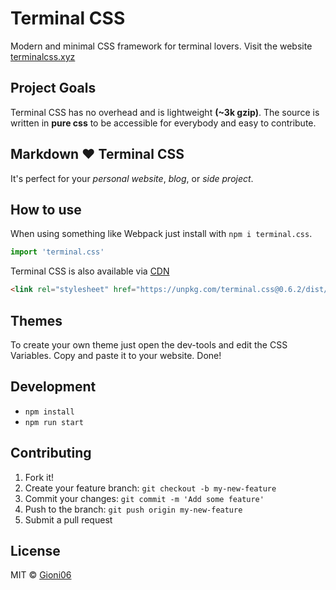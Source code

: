# Terminal CSS

Modern and minimal CSS framework for terminal lovers.
Visit the website [terminalcss.xyz](https://terminalcss.xyz/)

## Project Goals

Terminal CSS has no overhead and is lightweight **(~3k gzip)**. 
The source is written in **pure css** to be accessible for everybody and easy to contribute.

## Markdown ❤️ Terminal CSS 

It's perfect for your *personal website*, *blog*, or *side project*.

## How to use

When using something like Webpack just install with `npm i terminal.css`.

```js
import 'terminal.css'
```

Terminal CSS is also available via [CDN](https://unpkg.com/terminal.css@0.6.2/dist/terminal.min.css)

```html
<link rel="stylesheet" href="https://unpkg.com/terminal.css@0.6.2/dist/terminal.min.css" />
```

## Themes

To create your own theme just open the dev-tools and edit the CSS Variables. Copy and paste it to your website. Done!

## Development

- `npm install`   
- `npm run start`

## Contributing

1.  Fork it!
2.  Create your feature branch: `git checkout -b my-new-feature`
3.  Commit your changes: `git commit -m 'Add some feature'`
4.  Push to the branch: `git push origin my-new-feature`
5.  Submit a pull request

## License
MIT © [Gioni06](https://github.com/Gioni06)
